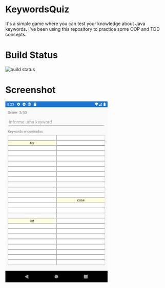 # KeywordsQuiz
It's a simple game where you can test your knowledge about Java keywords. I've been using this repository to practice some OOP and TDD concepts.

# Build Status
![build status](https://build.appcenter.ms/v0.1/apps/040df3d6-5f29-4380-9020-4d389c7a26c4/branches/master/badge)

# Screenshot
![screenshot](https://github.com/marciosouzajunior/KeywordsQuiz/blob/master/KeywordsQuiz/KeywordsQuiz/screenshot.png)


